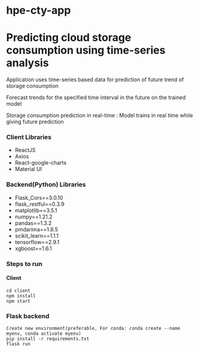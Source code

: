 # hpe-cty-app

# Predicting cloud storage consumption using time-series analysis

Application uses time-series based data for prediction of future trend of storage consumption

Forecast trends for the specified time interval in the future on the trained model

Storage consumption prediction in real-time : Model trains in real time while giving future prediction 

### Client Libraries
- ReactJS
- Axios
- React-google-charts
- Material UI

### Backend(Python) Libraries
- Flask_Cors==3.0.10
- flask_restful==0.3.9
- matplotlib==3.5.1
- numpy==1.21.2
- pandas==1.3.2
- pmdarima==1.8.5
- scikit_learn==1.1.1
- tensorflow==2.9.1
- xgboost==1.6.1


### Steps to run
#### Client
``` 
cd client
npm install
npm start
```

### Flask backend
``` 
Create new environment(preferable, For conda: conda create --name myenv, conda activate myenv)
pip install -r requirements.txt
flask run
```